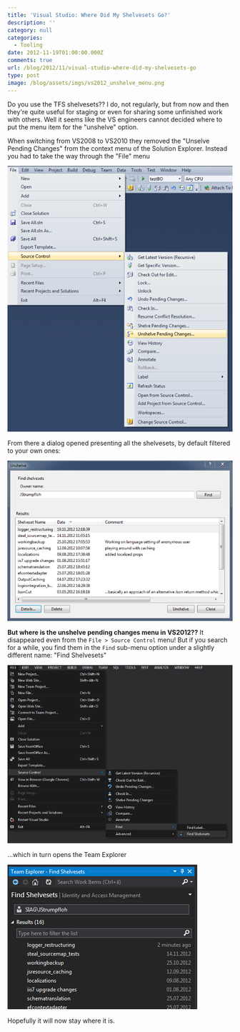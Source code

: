 ```yaml
---
title: 'Visual Studio: Where Did My Shelvesets Go?'
description: ''
category: null
categories:
  - Tooling
date: 2012-11-19T01:00:00.000Z
comments: true
url: /blog/2012/11/visual-studio-where-did-my-shelvesets-go
type: post
image: /blog/assets/imgs/vs2012_unshelve_menu.png
---
```



Do you use the TFS shelvesets?? I do, not regularly, but from now and then they're quite useful for staging or even for sharing some unfinished work with others. Well it seems like the VS engineers cannot decided where to put the menu item for the "unshelve" option.

When switching from VS2008 to VS2010 they removed the "Unselve Pending Changes" from the context menu of the Solution Explorer. Instead you had to take the way through the "File" menu

![](/blog/assets/imgs/vs2010_unshelve_menu.png)

From there a dialog opened presenting all the shelvesets, by default filtered to your own ones:

![](/blog/assets/imgs/vs2010_unshelve_view.png)

**But where is the unshelve pending changes menu in VS2012??** It disappeared even from the `File > Source Control` menu! But if you search for a while, you find them in the `Find` sub-menu option under a slightly different name: "Find Shelvesets"

![](/blog/assets/imgs/vs2012_unshelve_menu.png)

...which in turn opens the Team Explorer

![](/blog/assets/imgs/vs2012_unshelve_view.png)

Hopefully it will now stay where it is.

